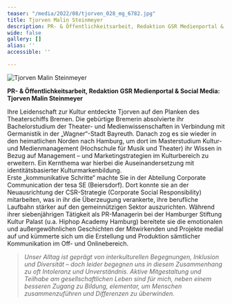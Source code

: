 ```yaml
---
teaser: "/media/2022/08/tjorven_028_mg_6782.jpg"
title: Tjorven Malin Steinmeyer
description: PR- & Öffentlichkeitsarbeit, Redaktion GSR Medienportal & Social Media
wide: false
gallery: []
alias: ''
accessible: ''

---
```

![Tjorven Malin Steinmeyer](/media/2022/08/tjorven_028_mg_6782.jpg "Tjorven Malin Steinmeyer")

**PR- & Öffentlichkeitsarbeit, Redaktion GSR Medienportal & Social Media: Tjorven Malin Steinmeyer**

Ihre Leidenschaft zur Kultur entdeckte Tjorven auf den Planken des Theaterschiffs Bremen. Die gebürtige Bremerin absolvierte ihr Bachelorstudium der Theater- und Medienwissenschaften in Verbindung mit Germanistik in der „Wagner“-Stadt Bayreuth. Danach zog es sie wieder in den heimatlichen Norden nach Hamburg, um dort im Masterstudium Kultur- und Medienmanagement (Hochschule für Musik und Theater) ihr Wissen in Bezug auf Management – und Marketingstrategien im Kulturbereich zu erweitern. Ein Kernthema war hierbei die Auseinandersetzung mit identitätsbasierter Kulturmarkenbildung.  
Erste „kommunikative Schritte“ machte Sie in der Abteilung Corporate Communication der tesa SE (Beiersdorf). Dort konnte sie an der Neuausrichtung der CSR-Strategie (Corporate Social Responsibility) mitarbeiten, was in ihr die Überzeugung verankerte, ihre berufliche Laufbahn stärker auf den gemeinnützigen Sektor auszurichten. Während ihrer siebenjährigen Tätigkeit als PR-Managerin bei der Hamburger Stiftung Kultur Palast (u.a. Hiphop Academy Hamburg) bereitete sie die emotionalen und außergewöhnlichen Geschichten der Mitwirkenden und Projekte medial auf und kümmerte sich um die Erstellung und Produktion sämtlicher Kommunikation im Off- und Onlinebereich.

> _Unser Alltag ist geprägt von interkulturellen Begegnungen, Inklusion und Diversität – doch leider begegnen uns in diesem Zusammenhang zu oft Intoleranz und Unverständnis. Aktive Mitgestaltung und Teilhabe am gesellschaftlichen Leben sind für mich, neben einem besseren Zugang zu Bildung, elementar, um Menschen zusammenzuführen und Differenzen zu überwinden._